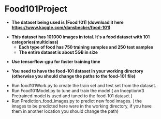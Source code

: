 # Food101Project
* **The dataset being used is [Food 101] (download it here https://www.kaggle.com/dansbecker/food-101)** 
- **This dataset has 101000 images in total. It's a food dataset with 101 categories(multiclass)**
  - **Each type of food has 750 training samples and 250 test samples** 
  - **The entire dataset is about 5GB in size** 
* **Use tensorflow-gpu for faster training time** 

* **You need to have the food-101 dataset in your working directory (otherwise you should change the paths to the food-101 file)** 
- Run food101Work.py to create the train set and test set from the dataset.
- Run Food101Model.py to tune and train the model ( an InceptionV3 Pretrained model is used and tuned to the food-101 dataset ) 
- Run Prediction_food_images.py to predict new food images. ( the images to be predicted here were in the working directory, if you have them in another location you should change the path)
